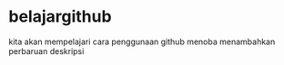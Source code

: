 # belajargithub
kita akan mempelajari cara penggunaan github
menoba menambahkan perbaruan deskripsi
